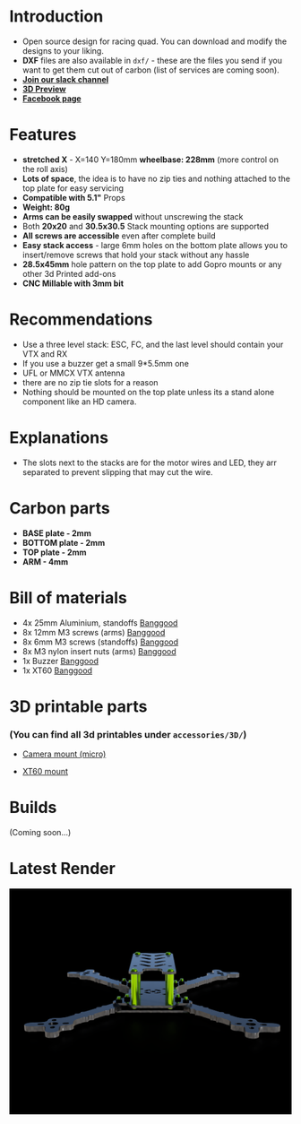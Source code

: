 # Introduction
- Open source design for racing quad. You can download and modify the designs to your liking.
- **DXF** files are also available in `dxf/` - these are the files you send if you want to get them cut out of carbon (list of services are coming soon).
- **[Join our slack channel](https://join.slack.com/t/openfpvworkspace/shared_invite/enQtODgyMDY0MTgyNDAxLTNkYTExNzY0YzkxYjYwZTdiMzQ1MzkwNzc3OTJhODZiMTdiMTg1ZTQwYjM1NjA1ODZkYjUzNWY0YTA1NTUwZmE)**
- **[3D Preview](https://a360.co/2Fc0HBd)**
- **[Facebook page](https://www.facebook.com/openfpvcommunity)**

# Features
* **stretched X** - X=140 Y=180mm **wheelbase: 228mm** (more control on the roll axis)
* **Lots of space**, the idea is to have no zip ties and nothing attached to the top plate for easy servicing
* **Compatible with 5.1"** Props
* **Weight: 80g**
* **Arms can be easily swapped** without unscrewing the stack
* Both **20x20** and **30.5x30.5** Stack mounting options are supported
* **All screws are accessible** even after complete build
* **Easy stack access** - large 6mm holes on the bottom plate allows you to insert/remove screws that hold your stack without any hassle
* **28.5x45mm** hole pattern on the top plate to add Gopro mounts or any other 3d Printed add-ons
* **CNC Millable with 3mm bit**

# Recommendations
* Use a three level stack: ESC, FC, and the last level should contain your VTX and RX
* If you use a buzzer get a small 9*5.5mm one
* UFL or MMCX VTX antenna
* there are no zip tie slots for a reason
* Nothing should be mounted on the top plate unless its a stand alone component like an HD camera.

# Explanations
* The slots next to the stacks are for the motor wires and LED, they arr separated to prevent slipping that may cut the wire. 

# Carbon parts
* **BASE plate - 2mm**
* **BOTTOM plate - 2mm**
* **TOP plate - 2mm**
* **ARM - 4mm**

# Bill of materials
* 4x 25mm Aluminium, standoffs [Banggood](https://www.banggood.com/Suleve-M3AS5-10Pcs-M3-25mm-Knurled-Standoff-Aluminum-Alloy-Anodized-Spacer-p-1118407.html?ID=223&cur_warehouse=CN)
* 8x 12mm M3 screws (arms) [Banggood](https://www.banggood.com/Suleve-M3CH10-50Pcs-M3-Carbon-Steel-Hex-Socket-Button-Round-Head-Cap-Screws-Bolts-4-20mm-Optional-Length-p-1232490.html?rmmds=search&ID=513288&cur_warehouse=CN)
* 8x 6mm M3 screws (standoffs) [Banggood](https://www.banggood.com/Suleve-M3CH10-50Pcs-M3-Carbon-Steel-Hex-Socket-Button-Round-Head-Cap-Screws-Bolts-4-20mm-Optional-Length-p-1232490.html?rmmds=search&ID=528721&cur_warehouse=CN)
* 8x M3 nylon insert nuts (arms) [Banggood](https://www.banggood.com/Suleve-CS1-50pcs-Carbon-Steel-Self-Locking-Hex-Nut-Nylon-Insert-Lock-Nut-M2M2_5M3M4M5M6M8M10M12-p-1499543.html?rmmds=cart_middle_products&ID=514519&cur_warehouse=CN)
* 1x Buzzer [Banggood](https://www.banggood.com/5-PCS-Super-Loud-5V-Active-Alarm-Buzzer-Beeper-Tracker-95_5mm-for-Racing-Drone-p-1117207.html)
* 1x XT60 [Banggood](https://www.banggood.com/Amass-XT60-MaleFemale-Bullet-Connector-Plugs-For-RC-Lipo-Battery-p-929670.html)

# 3D printable parts
### (You can find all 3d printables under `accessories/3D/`)
* [Camera mount (micro)](https://www.thingiverse.com/thing:4080423)
- [XT60 mount](https://www.thingiverse.com/thing:4082915)

# Builds
(Coming soon...)

# Latest Render
![Open Source - FPV racing frame](https://github.com/rgbskills/fpv_open_racer/blob/master/png/render.png)
